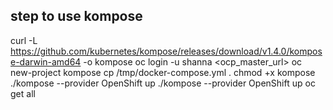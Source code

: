 ## step to use kompose
curl -L https://github.com/kubernetes/kompose/releases/download/v1.4.0/kompose-darwin-amd64 -o kompose
oc login -u shanna <ocp_master_url>
oc new-project kompose
cp /tmp/docker-compose.yml .
chmod +x kompose 
./kompose --provider OpenShift up
./kompose --provider OpenShift up
oc get all

